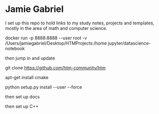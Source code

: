 # Jamie Gabriel


I set up this repo to hold links to my study notes, projects and templates, mostly in the area of math and computer science.




docker run -p 8888:8888 --user root -v /Users/jamiegabriel/Desktop/HTMProjects:/home jupyter/datascience-notebook

then jump in and update

git clone https://github.com/htm-community/htm



apt-get install cmake

python setup.py install --user --force

then set up docs

then set up C++
